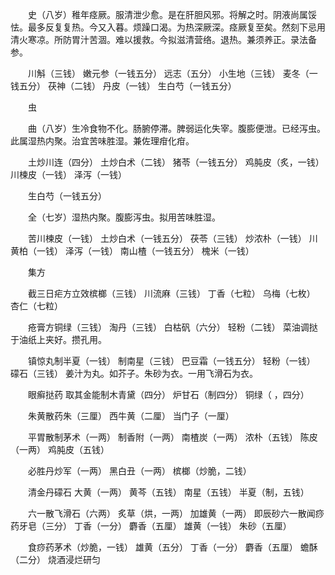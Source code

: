 <!-- { "loadSidebar": true } -->
　　史（八岁）稚年痉厥。服清泄少愈。是在肝胆风邪。将解之时。阴液尚属馁怯。最多反复复热。今又入暮。烦躁口渴。为热深厥深。痉厥复至矣。然刻下忌用清火寒凉。所防胃汁苦涸。难以援救。今拟滋清营络。退热。兼须养正。录法备参。

　　川斛（三钱） 嫩元参（一钱五分） 远志（五分） 小生地（三钱） 麦冬（一钱五分） 茯神（二钱） 丹皮（一钱） 生白芍（一钱五分）

　　虫

　　曲（八岁）生冷食物不化。肠腑停滞。脾弱运化失宰。腹膨便泄。已经泻虫。此属湿热内聚。治宜苦味胜湿。兼佐理疳化疳。

　　土炒川连（四分） 土炒白术（二钱） 猪苓（一钱五分） 鸡肫皮（炙，一钱） 川楝皮（一钱） 泽泻（一钱）

　　生白芍（一钱五分）

　　全（七岁）湿热内聚。腹膨泻虫。拟用苦味胜湿。

　　苦川楝皮（一钱） 土炒白术（一钱五分） 茯苓（三钱） 炒浓朴（一钱） 川黄柏（一钱） 泽泻（一钱） 南山楂（一钱五分） 槐米（一钱）

　　集方

　　截三日疟方立效槟榔（三钱） 川流麻（三钱） 丁香（七粒） 乌梅（七枚） 杏仁（七粒）

　　疮膏方铜绿（三钱） 淘丹（三钱） 白枯矾（六分） 轻粉（二钱） 菜油调挞于油纸上夹好。攒孔用。

　　镇惊丸制半夏（一钱） 制南星（三钱） 巴豆霜（一钱五分） 轻粉（一钱） 礞石（三钱） 姜汁为丸。如芥子。朱砂为衣。一用飞滑石为衣。

　　眼癣挞药 取其金能制木青黛（四分） 炉甘石（制四分） 铜绿（ ，四分）

　　朱黄散药朱（三厘） 西牛黄（二厘） 当门子（一厘）

　　平胃散制茅术（一两） 制香附（一两） 南楂炭（一两） 浓朴（五钱） 陈皮（一两） 鸡肫皮（五钱）

　　必胜丹炒军（一两） 黑白丑（一两） 槟榔（炒脆，二钱）

　　清金丹礞石 大黄（一两） 黄芩（五钱） 南星（五钱） 半夏（制，五钱）

　　六一散飞滑石（六两） 炙草（烘，一两） 加雄黄（一两） 即辰砂六一散闻痧药牙皂（三分） 丁香（一分） 麝香（五厘） 雄黄（一钱） 朱砂（五厘）

　　食痧药茅术（炒脆，一钱） 雄黄（五分） 丁香（一分） 麝香（五厘） 蟾酥（二分） 烧酒浸烂研匀
